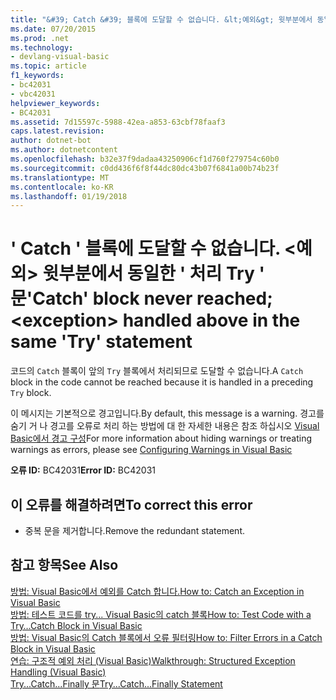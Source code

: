 ```yaml
---
title: "&#39; Catch &#39; 블록에 도달할 수 없습니다. &lt;예외&gt; 윗부분에서 동일한 &#39; 처리 Try &#39; 문"
ms.date: 07/20/2015
ms.prod: .net
ms.technology:
- devlang-visual-basic
ms.topic: article
f1_keywords:
- bc42031
- vbc42031
helpviewer_keywords:
- BC42031
ms.assetid: 7d15597c-5988-42ea-a853-63cbf78faaf3
caps.latest.revision: 
author: dotnet-bot
ms.author: dotnetcontent
ms.openlocfilehash: b32e37f9dadaa43250906cf1d760f279754c60b0
ms.sourcegitcommit: c0dd436f6f8f44dc80dc43b07f6841a00b74b23f
ms.translationtype: MT
ms.contentlocale: ko-KR
ms.lasthandoff: 01/19/2018
---
```

# <a name="39catch39-block-never-reached-ltexceptiongt-handled-above-in-the-same-39try39-statement"></a><span data-ttu-id="052b5-102">&#39; Catch &#39; 블록에 도달할 수 없습니다. &lt;예외&gt; 윗부분에서 동일한 &#39; 처리 Try &#39; 문</span><span class="sxs-lookup"><span data-stu-id="052b5-102">&#39;Catch&#39; block never reached; &lt;exception&gt; handled above in the same &#39;Try&#39; statement</span></span>
<span data-ttu-id="052b5-103">코드의 `Catch` 블록이 앞의 `Try` 블록에서 처리되므로 도달할 수 없습니다.</span><span class="sxs-lookup"><span data-stu-id="052b5-103">A `Catch` block in the code cannot be reached because it is handled in a preceding `Try` block.</span></span>  
  
 <span data-ttu-id="052b5-104">이 메시지는 기본적으로 경고입니다.</span><span class="sxs-lookup"><span data-stu-id="052b5-104">By default, this message is a warning.</span></span> <span data-ttu-id="052b5-105">경고를 숨기 거 나 경고를 오류로 처리 하는 방법에 대 한 자세한 내용은 참조 하십시오 [Visual Basic에서 경고 구성](/visualstudio/ide/configuring-warnings-in-visual-basic)</span><span class="sxs-lookup"><span data-stu-id="052b5-105">For more information about hiding warnings or treating warnings as errors, please see [Configuring Warnings in Visual Basic](/visualstudio/ide/configuring-warnings-in-visual-basic)</span></span>  
  
 <span data-ttu-id="052b5-106">**오류 ID:** BC42031</span><span class="sxs-lookup"><span data-stu-id="052b5-106">**Error ID:** BC42031</span></span>  
  
## <a name="to-correct-this-error"></a><span data-ttu-id="052b5-107">이 오류를 해결하려면</span><span class="sxs-lookup"><span data-stu-id="052b5-107">To correct this error</span></span>  
  
-   <span data-ttu-id="052b5-108">중복 문을 제거합니다.</span><span class="sxs-lookup"><span data-stu-id="052b5-108">Remove the redundant statement.</span></span>  
  
## <a name="see-also"></a><span data-ttu-id="052b5-109">참고 항목</span><span class="sxs-lookup"><span data-stu-id="052b5-109">See Also</span></span>  
 [<span data-ttu-id="052b5-110">방법: Visual Basic에서 예외를 Catch 합니다.</span><span class="sxs-lookup"><span data-stu-id="052b5-110">How to: Catch an Exception in Visual Basic</span></span>](http://msdn.microsoft.com/library/f3063c89-d2bf-49b1-91b5-b87edfb18b95)  
 [<span data-ttu-id="052b5-111">방법: 테스트 코드를 try... Visual Basic의 catch 블록</span><span class="sxs-lookup"><span data-stu-id="052b5-111">How to: Test Code with a Try…Catch Block in Visual Basic</span></span>](http://msdn.microsoft.com/library/8368e205-ed73-4185-a247-af84fb4fafa9)  
 [<span data-ttu-id="052b5-112">방법: Visual Basic의 Catch 블록에서 오류 필터링</span><span class="sxs-lookup"><span data-stu-id="052b5-112">How to: Filter Errors in a Catch Block in Visual Basic</span></span>](http://msdn.microsoft.com/library/85964d0a-56e7-4301-a96e-5eaea23b7b9b)  
 [<span data-ttu-id="052b5-113">연습: 구조적 예외 처리 (Visual Basic)</span><span class="sxs-lookup"><span data-stu-id="052b5-113">Walkthrough: Structured Exception Handling (Visual Basic)</span></span>](http://msdn.microsoft.com/library/440da655-4b32-490b-8b16-bfe46f41fa76)  
 [<span data-ttu-id="052b5-114">Try...Catch...Finally 문</span><span class="sxs-lookup"><span data-stu-id="052b5-114">Try...Catch...Finally Statement</span></span>](../../visual-basic/language-reference/statements/try-catch-finally-statement.md)
